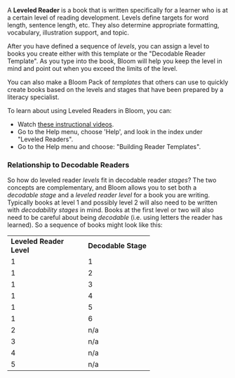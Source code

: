A **Leveled Reader** is a book that is written specifically for a learner who is at a certain level of reading development. Levels define targets for word length, sentence length, etc. They also determine appropriate formatting, vocabulary, illustration support, and topic.

After you have defined a sequence of *levels*, you can assign a level to books you create either with this template or the "Decodable Reader Template". As you type into the book, Bloom will help you keep the level in mind and point out when you exceed the limits of the level.

You can also make a Bloom Pack of *templates* that others can use to quickly create books based on the levels and stages that have been prepared by a literacy specialist.

To learn about using Leveled Readers in Bloom, you can:

- Watch [these instructional videos](http://tiny.cc/8vbwux).
- Go to the Help menu, choose 'Help', and look in the index under "Leveled Readers".
- Go to the Help menu and choose: "Building Reader Templates".

### Relationship to Decodable Readers

So how do leveled reader *levels* fit in decodable reader *stages*? The two concepts are complementary, and Bloom allows you to set both a *decodable stage* and a *leveled reader level* for a book you are writing. Typically books at level 1 and possibly level 2 will also need to be written with *decodability stages* in mind. Books at the first level or two will also need to be careful about being *decodable* (i.e. using letters the reader has learned). So a sequence of books might look like this:

<table>
  <tr style="font-weight:bold">
    <td style="width:10em">Leveled Reader Level</td>
    <td>Decodable Stage</td>
  </tr>
  <tr>    <td>1</td>    <td>1</td>  </tr>
  <tr>    <td>1</td>    <td>2</td>  </tr>
  <tr>    <td>1</td>    <td>3</td>  </tr>
  <tr>    <td>1</td>    <td>4</td>  </tr>
  <tr>    <td>1</td>    <td>5</td>  </tr>
  <tr>    <td>1</td>    <td>6</td>  </tr>
  <tr>    <td>2</td>    <td>n/a</td>  </tr>
  <tr>    <td>3</td>    <td>n/a</td>  </tr>
  <tr>    <td>4</td>    <td>n/a</td>  </tr>
  <tr>    <td>5</td>    <td>n/a</td>  </tr>
</table>
